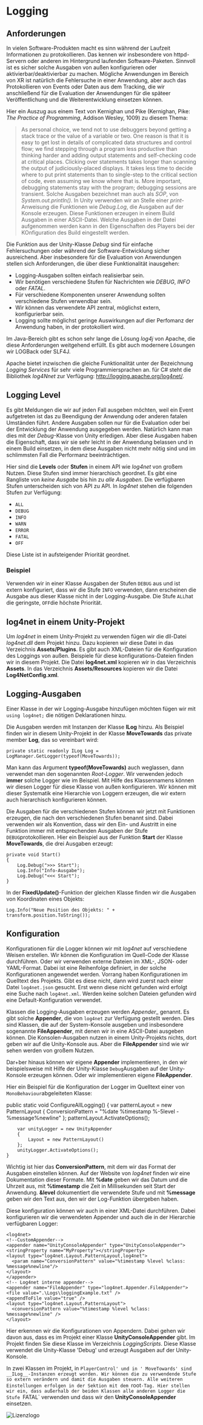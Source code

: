 # Logging

## Anforderungen
In vielen Software-Produkten macht es sinn während der Laufzeit Informationen zu protokollieren.
Das kennen wir insbesondere von httpd-Servern oder anderen im Hintergrund laufenden Software-Paketen.
Sinnvoll ist es sicher solche Ausgaben von außen konfigurieren oder aktivierbar/deaktivierbar zu machen.
Mögliche Anwendungen im Bereich von XR ist natürlich die Fehlersuche in einer Anwendung,
aber auch das Protokollieren von Events oder Daten aus dem Tracking, die wir anschließend
für die Evaluation der Anwendungen für die späteer Veröffentlichung und die Weiterentwicklung
einsetzen können.

Hier ein Auszug aus einem Text von Kernighan und Pike (Kernighan, Pike: *The Practice of Programming*, Addison 
Wesley, 1009) zu diesem Thema:
> As personal
> choice, we tend not to use debuggers beyond getting a stack trace or the
> value of a variable or two. One reason is that it is easy to get lost in details
> of complicated data structures and control flow; we find stepping through a
> program less productive than thinking harder and adding output statements
> and self-checking code at critical places. Clicking over statements takes longer
> than scanning the output of judiciously-placed displays. It takes less time
> to decide where to put print statements than to single-step to the critical section
> of code, even assuming we know where that is. More important, debugging
> statements stay with the program; debugging sessions are transient.
Solche Ausgaben bezeichnet man auch als *SOP*, von *System.out.println()*.
In Unity verwenden wir an Stelle einer *print*-Anweisung die Funktionen 
wie *Debug.Log*, die Ausgaben auf der Konsole erzeugen. 
Diese Funktionen erzeugen in einem Build Ausgaben in einer ASCII-Datei. 
Welche Ausgaben in der Datei aufgenommen werden kann in den Eigenschaften des Players
bei der KOnfiguration des Build eingestellt werden.

Die Funktion aus der Unity-Klasse *Debug* sind für einfache Fehlersuchungen
oder während der Software-Entwicklung sicher ausreichend.
Aber insbesondere für die Evaluation von Anwendungen stellen sich Anforderungen,
die über diese Funktionalität inausgehen:
- Logging-Ausgaben sollten einfach realisierbar sein.
- Wir benötigen verschiedene Stufen für Nachrichten wie *DEBUG*, *INFO* oder *FATAL*.
- Für verschiedene Komponenten unserer Anwendung sollten verschiedene Stufen verwendbar sein.
- Wir können das verwendete API zentral, möglichst extern, konfigurierbar sein.
- Logging sollte möglichst geringe Auswirkungen auf dier Perfomanz der Anwendung haben, in der protokolliert wird.

Im Java-Bereich gibt es schon sehr lange die Lösung *log4j* von Apache, die diese Anforderungen
weitgehend erfüllt. Es gibt auch modernere Lösungen wir LOGBack oder SLF4J.

Apache bietet inzwischen die gleiche Funktionalität unter der Bezeichnung *Logging Services* für sehr viele Programmiersprachen an. 
für C# steht die Bibliothek *log4Nnet* zur Verfügung: <http://logging.apache.org/log4net/>.


## Logging Level
Es gibt Meldungen die wir auf jeden Fall ausgeben möchten, weil ein Event aufgetreten ist das zu Beendigung der Anwendung
oder anderen fatalen Umständen führt. Andere Ausgaben sollen nur für die Evaluation oder bei der Entwicklung der Anwendung
ausgegeben werden. Natürlich kann man dies mit der *Debug*-Klasse von Unity erledigen. Aber diese Ausgaben haben die Eigenschaft,
dass wir sie sehr leicht in der Anwendung belassen und in einem Build einsetzen, in dem diese Ausgaben nicht mehr nötig
sind und im schlimmsten Fall die Performanz beeinträchtigen.

Hier sind die __Levels__ oder __Stufen__ in einem API wie *log4net* von großem Nutzen. Diese Stufen sind immer hierarchisch
geordnet. Es gibt eine Rangliste von *keine Ausgabe* bis hin zu *alle Ausgaben*.
Die verfügbaren Stufen unterscheiden sich von API zu API. In *log4net* stehen die folgenden Stufen zur Verfügung:

+ `ALL`
+ `DEBUG`
+ `INFO`
+ `WARN`
+ `ERROR`
+ `FATAL`
+ `OFF`

Diese Liste ist in aufsteigender Priorität geordnet. 

### Beispiel
Verwenden wir in einer Klasse Ausgaben der Stufen `DEBUG` aus und ist extern konfiguriert, dass wir die Stufe `INFO` verwenden,
dann erscheinen die Ausgabe aus dieser Klasse nicht in der Logging-Ausgabe. Die Stufe `ALL`hat die geringste,
`OFF`die höchste Priorität.

## log4net in einem Unity-Projekt
Um *log4net* in einem Unity-Projekt zu verwenden fügen wir die dll-Datei *log4net.dll* dem Projekt hinzu. Dazu kopieren wir
diese Datei in das Verzeichnis __Assets/Plugins__. Es gibt auch XML-Dateien für die Konfiguration des Loggings von außen.
Beispiele für diese konfigurations-Dateien finden wir in diesem Projekt.
Die Datei __log4net.xml__ kopieren wir in das Verzeichnis __Assets__. In das Verzeichnis __Assets/Resources__
kopieren wir die Datei __Log4NetConfig.xml__.


## Logging-Ausgaben
Einer Klasse in der wir Logging-Ausgabe hinzufügen möchten fügen wir mit `using log4net;` die nötigen Deklarationen hinzu.

Die Ausgaben werden mit Instanzen der Klasse __ILog__ hinzu. Als Beispiel finden wir in diesem Unity-Projekt
in der Klasse __MoveTowards__ das private member __Log__, das so vereinbart wird: 

    private static readonly ILog Log = LogManager.GetLogger(typeof(MoveTowards));

Man kann das Argument __typeof(MoveTowards)__ auch weglassen, dann verwendet man den sogenannten *Root-Logger*. 
Wir verwenden jedoch __immer__ solche Logger wie im Beispiel. Mit Hilfe des Klassennamens können wir diesen Logger
für diese Klasse von außen konfigurieren. Wir können mit dieser Systematik eine Hierarchie von Loggern
erzeugen, die wir extern auch hierarchisch konfigurieren können.

Die Ausgaben für die verschiedenen Stufen können wir jetzt mit Funktionen erzeugen, die nach den verschiedenen Stufen benannt sind.
Dabei verwenden wir als Konvention, dass wir den Ein- und Austritt in eine Funktion immer mit entsprechenden Ausgaben
der Stufe `DEBUG`protokollieren. Hier ein Beispiel aus der Funktion __Start__ der Klasse __MoveTowards__, die
drei Ausgaben erzeugt:

    private void Start()
    {
        Log.Debug(">>> Start");
        Log.Info("Info-Ausgabe");
        Log.Debug("<<< Start");
    }

In der __FixedUpdate()__-Funktion der gleichen Klasse finden wir die Ausgaben von Koordinaten eines Objekts:

    Log.Info("Neue Position des Objekts: " + transform.position.ToString());
  
## Konfiguration
Konfigurationen für die Logger können wir mit *log4net* auf verschiedene Weisen erstellen. Wir können
die Konfiguration im Quell-Code der Klasse durchführen. Oder wir verwenden externe Dateien
im XML-, JSON- oder YAML-Format. Dabei ist eine Reihenfolge definiert, in der solche Konfigurationen
angewendet werden. 
Vorrang haben Konfigurationen im Quelltext des Projekts. 
Gibt es diese nicht, dann wird zuerst nach einer Datei `log4net.json` gesucht. Erst wenn
diese nicht gefunden wird erfolgt eine Suche nach `log4net.xml`. Werden keine solchen Dateien gefunden
wird eine Default-Konfiguration verwendet.

Klassen die Logging-Ausgaben erzeugen werden _Appender__ genannt. Es gibt solche __Appender__, die
von `log4net` zur Verfügung gestellt werden. Dies sind Klassen, die auf der System-Konsole ausgeben und 
insbesondere sogenannte __FileAppender__, mit denen wir in eine ASCII-Datei ausgeben können. Die
Konsolen-Ausgaben nutzen in einem  Unity-Projekts nichts, dort geben wir auf die Unity-Konsole aus.
Aber die __FileAppender__ sind wie wir sehen werden von großem Nutzen.

Dar+ber hinaus können wir eigene __Appender__ implementieren, in den wir beispielsweise mit Hilfe
der Unity-Klasse `Debug`Ausgaben auf der Unity-Konsole erzeugen können. Oder wir implementieren eigene
__FileAppender__.

Hier ein Beispiel für die Konfiguration der Logger im Quelltext einer von `MonoBehaviour`abgeleiteten Klasse:

   public static void ConfigureAllLogging()
    {
        var patternLayout = new PatternLayout
        {
            ConversionPattern = "%date %timestamp %-5level - %message%newline"
        };
        patternLayout.ActivateOptions();
  
        var unityLogger = new UnityAppender
        {
            Layout = new PatternLayout()
        };
        unityLogger.ActivateOptions();
    }
    
Wichtig ist hier das __ConversionPattern__, mit dem wir das Format der Ausgaben einstellen können. 
Auf der Website von *log4net* finden wir eine Dokumentation dieser Formate. Mit __%date__ geben
wir das Datum und die Uhrzeit aus, mit __%timestamp__ die Zeit in Millisekunden seit Start
der Anwendung. __&level__ dokumentiert die verwendete Stufe und mit __%message__ geben wir den Text
aus, den wir der Log-Funktion übergeben haben.

Diese konfiguration können wir auch in einer XML-Datei durchführen. Dabei konfigurieren wir
die verwendeten Appender und auch die in der Hierarchie verfügbaren Logger:

    <log4net> 
    <!--CustomAppender-->
    <appender name="UnityConsoleAppender" type="UnityConsoleAppender">
    <stringProperty name="MyProperty"></stringProperty>
    <layout type="log4net.Layout.PatternLayout,log4net">
      <param name="ConversionPattern" value="%timestamp %level %class: %message%newline"/>
    </layout>
    </appender>
    <!-- Log4net interne appender-->
    <appender name="FileAppender" type="log4net.Appender.FileAppender">
    <file value=".\Logs\loggingExample.txt" />
    <appendToFile value="true" />
    <layout type="log4net.Layout.PatternLayout">
      <conversionPattern value="%timestamp %level %class: %message%newline" />
    </layout>
   </appender>
  
   <logger name="PlayerControl">
    <level value="DEBUG"/>
   </logger>

   <logger name="MoveTowards">
    <level value="INFO"/>
   </logger>
  
   <root>
    <level value="FATAL"/>
    <appender-ref ref="UnityConsoleAppender"/>
   </root>
   </log4net>

Hier erkennen wir die Konfigurationen von Appendern. Dabei gehen wir davon aus, dass es im Projekt einer Klasse __UnityConsoleAppender__ gibt.
Im Projekt finden Sie diese Klasse im Verzeichnis *LoggingScripts*. Diese Klasse verwendet die Unity-Klasse 'Debug' und erzeugt Ausgaben
auf der Unity-Konsole.

In zwei Klassen im Projekt, in `PlayerControl' und in ' MoveTowards' sind __ILog__-Instanzen erzeugt worden. Wir können die zu verwendende
Stufe so extern verändern und damit die Ausgaben steuern. Alle weiteren Einstellungen erfolgen in der Sektion
mit dem `root`-Tag. Hier stellen wir ein, dass außerhalb der beiden Klassen alle anderen Logger die Stufe `FATAL` verwenden und
dass wir den __UnityConsoleAppender__ einsetzen.


![Lizenzlogo](https://licensebuttons.net/l/by-nc-sa/3.0/de/88x31.png)

